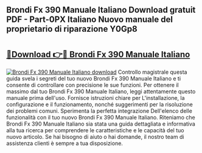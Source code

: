 ## Brondi Fx 390 Manuale Italiano Download gratuit PDF - Part-0PX Italiano Nuovo manuale del proprietario di riparazione Y0Gp8

# <h2><a href="http://dfdvxa3.blite.top/?on=Brondi+Fx+390+Manuale+Italiano">🔗Download 👉🔴 Brondi Fx 390 Manuale Italiano</a></h2>

[![Brondi Fx 390 Manuale Italiano download](https://i.imgur.com/lujVjoI.png)](http://dfdvxa3.blite.top/?on=Brondi+Fx+390+Manuale+Italiano)
Controllo magistrale questa guida svela i segreti del tuo nuovo Brondi Fx 390 Manuale Italiano e ti consente di controllare con precisione le sue funzioni. Per ottenere il massimo dal tuo Brondi Fx 390 Manuale Italiano, leggi attentamente questo manuale prima dell'uso. Fornisce istruzioni chiare per L'installazione, la configurazione e il funzionamento, nonché suggerimenti per la risoluzione dei problemi comuni. Sperimenta la perfetta integrazione Dell'elenco delle funzionalità con il tuo nuovo Brondi Fx 390 Manuale Italiano. Riteniamo che Brondi Fx 390 Manuale Italiano sia stata una guida dettagliata e informativa alla tua ricerca per comprendere le caratteristiche e le capacità del tuo nuovo articolo. Se hai bisogno di aiuto o hai domande, il nostro team di assistenza clienti è sempre a tua disposizione.
